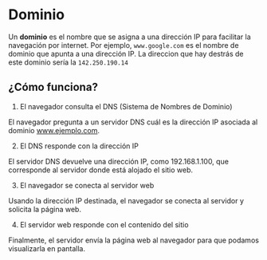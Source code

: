 # Dominio

Un **dominio** es el nombre que se asigna a una dirección IP para facilitar la navegación por internet. Por ejemplo, `www.google.com` es el nombre de dominio que apunta a una dirección IP. La direccion que hay destrás de este dominio sería la  `142.250.190.14`

## ¿Cómo funciona? 

1. El navegador consulta el DNS (Sistema de Nombres de Dominio)

El navegador pregunta a un servidor DNS cuál es la dirección IP asociada al dominio www.ejemplo.com.

2. El DNS responde con la dirección IP

El servidor DNS devuelve una dirección IP, como 192.168.1.100, que corresponde al servidor donde está alojado el sitio web.

3. El navegador se conecta al servidor web

 Usando la dirección IP destinada, el navegador se conecta al servidor y solicita la página web.

4. El servidor web responde con el contenido del sitio

Finalmente, el servidor envía la página web al navegador para que podamos visualizarla en pantalla.
